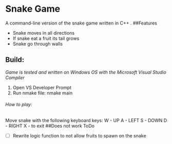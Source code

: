 # Snake Game
A command-line version of the snake game written in C++ .
##Features
- Snake moves in all directions 
- If snake eat a fruit its tail grows
- Snake go through walls
## Build: 
_Game is tested and written on Windows OS with the Microsoft Visual Studio Compiler_
1. Open VS Developer Prompt 
2. Run nmake file:
   nmake main 
###### How to play:
Move snake with the following keyboard keys:
W - UP
A - LEFT 
S - DOWN
D - RIGHT 
X - to exit 
##Does not work ToDo
- [ ] Rewrite logic function to not allow fruits to spawn on the snake
